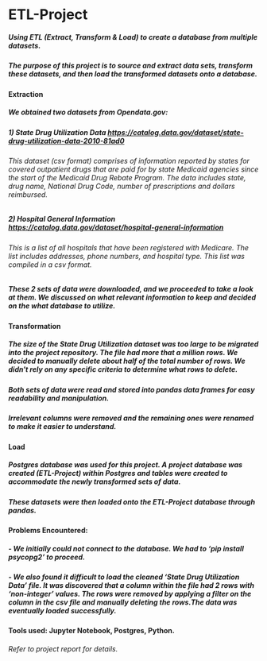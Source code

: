 # ETL-Project
##### Using ETL (Extract, Transform & Load) to create a database from multiple datasets.
##### The purpose of this project is to source and extract data sets, transform these datasets, and then load the transformed datasets onto a database.


#### Extraction
##### We obtained two datasets from  Opendata.gov:
##### 1)	State Drug Utilization Data  https://catalog.data.gov/dataset/state-drug-utilization-data-2010-81ad0
###### This dataset (csv format) comprises of information reported by states for covered outpatient drugs that are paid for by state Medicaid agencies since the start of the Medicaid Drug Rebate Program. The data includes state, drug name, National Drug Code, number of prescriptions and dollars reimbursed. 

##### 2)	Hospital General Information https://catalog.data.gov/dataset/hospital-general-information
###### This is a list of all hospitals that have been registered with Medicare. The list includes addresses, phone numbers, and hospital type. This list was compiled in a csv format.

##### These 2 sets of data were downloaded, and we proceeded to take a look at them. We discussed on what relevant information to keep and decided on the what database to utilize.


#### Transformation
##### The size of the State Drug Utilization dataset was too large to be migrated into the project repository. The file had more that a million rows. We decided to manually delete about half of the total number of rows. We didn't rely on any specific criteria to determine what rows to delete.
##### Both sets of data were read and stored into pandas data frames for easy readability and manipulation.


##### Irrelevant columns were removed and the remaining ones were renamed to make it easier to understand.


#### Load
##### Postgres database was used for this project. A project database was created (ETL-Project) within Postgres and tables were created to accommodate the newly transformed sets of data.

##### These datasets were then loaded onto the ETL-Project database through pandas.



#### Problems Encountered:
##### -	We initially could not connect to the database.  We had to ‘pip install psycopg2’  to proceed.
##### -	We also found it difficult to load the cleaned ‘State Drug Utilization Data’ file. It was discovered that a column within the file had 2 rows with ‘non-integer’ values. The rows were removed by applying a filter on the column in the csv file and manually deleting the rows.The data was eventually loaded successfully. 

#### Tools used: Jupyter Notebook, Postgres, Python.

###### Refer to project report for details.
